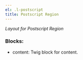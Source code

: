 ```yaml
---
el: .l-postscript
title: Postscript Region
---
```

_Layout for Postscript Region_

### Blocks:
* content: Twig block for content.
